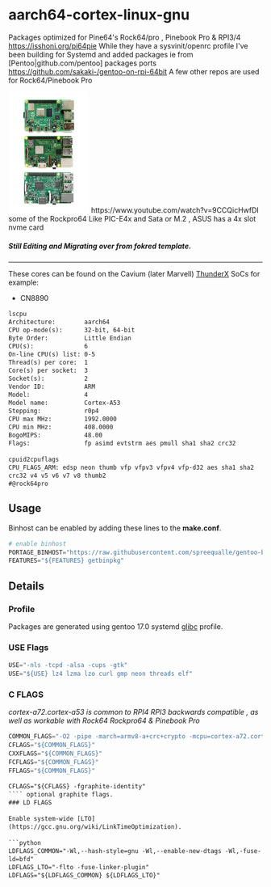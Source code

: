 # aarch64-cortex-linux-gnu

Packages optimized for Pine64's Rock64/pro , Pinebook Pro & RPI3/4
https://isshoni.org/pi64pie While they have a sysvinit/openrc profile I've been building for Systemd
and added packages ie from [Pentoo|github.com/pentoo] packages ports 
https://github.com/sakaki-/gentoo-on-rpi-64bit 
A few other repos are used for Rock64/Pinebook Pro 

<img src="https://raw.githubusercontent.com/sakaki-/resources/master/raspberrypi/pi4/Raspberry_Pi_3_B_and_B_plus_and_4_B.jpg" alt="88F6282" width="160" />
https://www.youtube.com/watch?v=9CCQicHwfDI some of the Rockpro64 Like PIC-E4x and Sata or M.2 , ASUS has a 4x slot nvme card


##### Still Editing  and Migrating over from fokred template.
--------------------------
These cores can be found on the Cavium (later Marvell) [ThunderX](https://web.archive.org/web/20190131010413/https://www.marvell.com/server-processors/thunderx-arm-processors/) SoCs for example:

* CN8890

```
lscpu
Architecture:        aarch64
CPU op-mode(s):      32-bit, 64-bit
Byte Order:          Little Endian
CPU(s):              6
On-line CPU(s) list: 0-5
Thread(s) per core:  1
Core(s) per socket:  3
Socket(s):           2
Vendor ID:           ARM
Model:               4
Model name:          Cortex-A53
Stepping:            r0p4
CPU max MHz:         1992.0000
CPU min MHz:         408.0000
BogoMIPS:            48.00
Flags:               fp asimd evtstrm aes pmull sha1 sha2 crc32

cpuid2cpuflags
CPU_FLAGS_ARM: edsp neon thumb vfp vfpv3 vfpv4 vfp-d32 aes sha1 sha2 crc32 v4 v5 v6 v7 v8 thumb2
#@rock64pro 
```
## Usage

Binhost can be enabled by adding these lines to the **make.conf**.

```python
# enable binhost
PORTAGE_BINHOST="https://raw.githubusercontent.com/spreequalle/gentoo-binhost/${CHOST}"
FEATURES="${FEATURES} getbinpkg"
```

## Details

### Profile

Packages are generated using gentoo 17.0 systemd [glibc](https://www.gnu.org/software/libc/) profile.

### USE Flags

```python
USE="-nls -tcpd -alsa -cups -gtk"
USE="${USE} lz4 lzma lzo curl gmp neon threads elf"
```

### C FLAGS
*cortex-a72.cortex-a53 is common to RPI4 RPI3 backwards compatible , as well as workable with Rock64 Rockpro64 & Pinebook Pro*

```python
COMMON_FLAGS="-O2 -pipe -march=armv8-a+crc+crypto -mcpu=cortex-a72.cortex-a53"
CFLAGS="${COMMON_FLAGS}"
CXXFLAGS="${COMMON_FLAGS}"
FCFLAGS="${COMMON_FLAGS}"
FFLAGS="${COMMON_FLAGS}"
```
```# Graphite-specific CFLAGS
CFLAGS="${CFLAGS} -fgraphite-identity"
```` optional graphite flags. 
### LD FLAGS

Enable system-wide [LTO](https://gcc.gnu.org/wiki/LinkTimeOptimization).

```python
LDFLAGS_COMMON="-Wl,--hash-style=gnu -Wl,--enable-new-dtags -Wl,-fuse-ld=bfd"
LDFLAGS_LTO="-flto -fuse-linker-plugin"
LDFLAGS="${LDFLAGS_COMMON} ${LDFLAGS_LTO}"
```

